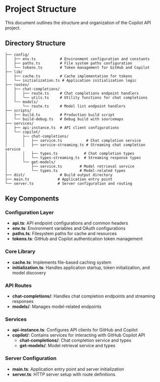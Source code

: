 # Project Structure

This document outlines the structure and organization of the Copilot API project.

## Directory Structure

```
├── config/
│   ├── env.ts           # Environment configuration and constants
│   ├── paths.ts         # File system paths configuration
│   └── tokens.ts        # Token management for GitHub and Copilot
├── lib/
│   ├── cache.ts         # Cache implementation for tokens
│   └── initialization.ts # Application initialization logic
├── routes/
│   ├── chat-completions/
│   │   ├── route.ts     # Chat completions endpoint handlers
│   │   └── utils.ts     # Utility functions for chat completions
│   └── models/
│       └── route.ts     # Model list endpoint handlers
├── scripts/
│   ├── build.ts         # Production build script
│   └── build-debug.ts   # Debug build with sourcemaps
├── services/
│   ├── api-instance.ts  # API client configurations
│   └── copilot/
│       ├── chat-completions/
│       │   ├── service.ts           # Chat completion service
│       │   ├── service-streaming.ts # Streaming chat completion service
│       │   ├── types.ts            # Chat completion types
│       │   └── types-streaming.ts  # Streaming response types
│       └── get-models/
│           ├── service.ts        # Model retrieval service
│           └── types.ts          # Model-related types
├── dist/                # Build output directory
├── main.ts             # Application entry point
└── server.ts           # Server configuration and routing
```

## Key Components

### Configuration Layer

- **api.ts**: API endpoint configurations and common headers
- **env.ts**: Environment variables and OAuth configurations
- **paths.ts**: Filesystem paths for cache and resources
- **tokens.ts**: GitHub and Copilot authentication token management

### Core Library

- **cache.ts**: Implements file-based caching system
- **initialization.ts**: Handles application startup, token initialization, and model discovery

### API Routes

- **chat-completions/**: Handles chat completion endpoints and streaming responses
- **models/**: Manages model-related endpoints

### Services

- **api-instance.ts**: Configures API clients for GitHub and Copilot
- **copilot/**: Contains services for interacting with GitHub Copilot API
  - **chat-completions/**: Chat completion service and types
  - **get-models/**: Model retrieval service and types

### Server Configuration

- **main.ts**: Application entry point and server initialization
- **server.ts**: HTTP server setup with route definitions
